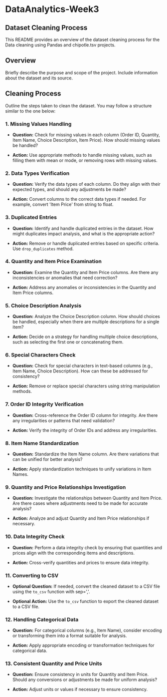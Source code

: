 # DataAnalytics-Week3

## Dataset Cleaning Process

This README provides an overview of the dataset cleaning process for the  Data cleaning using Pandas and  chipotle.tsv  projects.

## Overview 

Briefly describe the purpose and scope of the project. Include information about the dataset and its source.

## Cleaning Process

Outline the steps taken to clean the dataset. You may follow a structure similar to the one below:

### 1. Missing Values Handling

- **Question:** Check for missing values in each column (Order ID, Quantity, Item Name, Choice Description, Item Price). How should missing values be handled?

- **Action:** Use appropriate methods to handle missing values, such as filling them with mean or mode, or removing rows with missing values.

### 2. Data Types Verification

- **Question:** Verify the data types of each column. Do they align with their expected types, and should any adjustments be made?

- **Action:** Convert columns to the correct data types if needed. For example, convert 'Item Price' from string to float.

### 3. Duplicated Entries

- **Question:** Identify and handle duplicated entries in the dataset. How might duplicates impact analysis, and what is the appropriate action?

- **Action:** Remove or handle duplicated entries based on specific criteria. Use `drop_duplicates` method.

### 4. Quantity and Item Price Examination

- **Question:** Examine the Quantity and Item Price columns. Are there any inconsistencies or anomalies that need correction?

- **Action:** Address any anomalies or inconsistencies in the Quantity and Item Price columns.

### 5. Choice Description Analysis

- **Question:** Analyze the Choice Description column. How should choices be handled, especially when there are multiple descriptions for a single item?

- **Action:** Decide on a strategy for handling multiple choice descriptions, such as selecting the first one or concatenating them.

### 6. Special Characters Check

- **Question:** Check for special characters in text-based columns (e.g., Item Name, Choice Description). How can these be addressed for consistency?

- **Action:** Remove or replace special characters using string manipulation methods.

### 7. Order ID Integrity Verification

- **Question:** Cross-reference the Order ID column for integrity. Are there any irregularities or patterns that need validation?

- **Action:** Verify the integrity of Order IDs and address any irregularities.

### 8. Item Name Standardization

- **Question:** Standardize the Item Name column. Are there variations that can be unified for better analysis?

- **Action:** Apply standardization techniques to unify variations in Item Names.

### 9. Quantity and Price Relationships Investigation

- **Question:** Investigate the relationships between Quantity and Item Price. Are there cases where adjustments need to be made for accurate analysis?

- **Action:** Analyze and adjust Quantity and Item Price relationships if necessary.

### 10. Data Integrity Check

- **Question:** Perform a data integrity check by ensuring that quantities and prices align with the corresponding items and descriptions.

- **Action:** Cross-verify quantities and prices to ensure data integrity.

### 11. Converting to CSV

- **Optional Question:** If needed, convert the cleaned dataset to a CSV file using the `to_csv` function with sep=','.

- **Optional Action:** Use the `to_csv` function to export the cleaned dataset to a CSV file.

### 12. Handling Categorical Data

- **Question:** For categorical columns (e.g., Item Name), consider encoding or transforming them into a format suitable for analysis.

- **Action:** Apply appropriate encoding or transformation techniques for categorical data.

### 13. Consistent Quantity and Price Units

- **Question:** Ensure consistency in units for Quantity and Item Price. Should any conversions or adjustments be made for uniform analysis?

- **Action:** Adjust units or values if necessary to ensure consistency.
